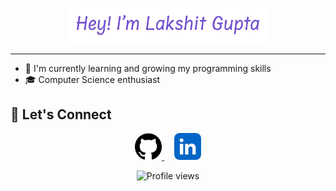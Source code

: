 <p align = "center" > 
    <img src ="https://github.com/Lakshit2604/Lakshit2604/blob/main/Assets/gh-header.png" alt = "Hey, I'm Lakshit Gupta" width = 320>
</p>

---

- 🌱 I'm currently learning and growing my programming skills
- 🎓 Computer Science enthusiast

## 🤝 Let's Connect
<p align="center">
  <a href="https://github.com/Lakshit2604" target="_blank">
    <img src="https://github.com/Lakshit2604/Lakshit2604/blob/main/Assets/Github logo.png" alt="GitHub Logo" width = "43"/>
  </a> &nbsp &nbsp
  <a href="https://www.linkedin.com/in/lakshit-gupta-771842322" target="_blank">
    <img src="https://github.com/Lakshit2604/Lakshit2604/blob/main/Assets/LinkedIn logo.jpg" alt="Linkedin Logo" width = 43/>
  </a>
</p>

<p align = "center">
  <img src="https://komarev.com/ghpvc/?username=Lakshit2604&style=for-the-badge&color=6633CC" alt="Profile views">
</p>
